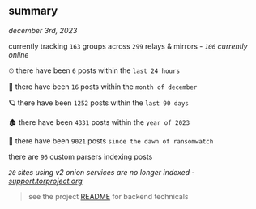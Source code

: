 
## summary
_december 3rd, 2023_

currently tracking `163` groups across `299` relays & mirrors - _`106` currently online_

⏲ there have been `6` posts within the `last 24 hours`

🦈 there have been `16` posts within the `month of december`

🪐 there have been `1252` posts within the `last 90 days`

🏚 there have been `4331` posts within the `year of 2023`

🦕 there have been `9021` posts `since the dawn of ransomwatch`

there are `96` custom parsers indexing posts

_`20` sites using v2 onion services are no longer indexed - [support.torproject.org](https://support.torproject.org/onionservices/v2-deprecation/)_

> see the project [README](https://github.com/joshhighet/ransomwatch#ransomwatch--) for backend technicals
